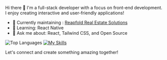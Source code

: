  Hi there 👋
I'm a full-stack developer with a focus on front-end development. I enjoy creating interactive and user-friendly applications!

- 🔭 Currently maintaining : [Reapfold Real Estate Solutions](https://reapfold.com/)
- 🌱 Learning: React Native
- 💬 Ask me about: React, Tailwind CSS, and Open Source


![Top Languages](https://github-readme-stats.vercel.app/api/top-langs/?username=PrincelyXD&layout=compact&theme=tokyonight)
[![My Skills](https://skillicons.dev/icons?i=js,html,css,react,ts,nodejs,php,tailwind,git,github,gitlab,expo)](https://skillicons.dev)


Let's connect and create something amazing together!
<!---
PrincelyXD/PrincelyXD is a ✨ special ✨ repository because its `README.md` (this file) appears on your GitHub profile.
You can click the Preview link to take a look at your changes.
--->

